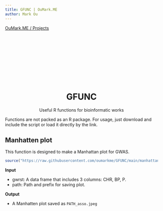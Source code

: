 ```yaml
---
title: GFUNC | OuMark.ME
author: Mark Ou
---
```


[OuMark.ME / Projects](https://www.oumark.me/#projects)

<div style='text-align:center; margin-top:5vh'>
  <h1>GFUNC</h1>
  <p>Useful R functions for bioinformatic works</p>
</div>

Functions are not packed as an R package. For usage, just download and include the script or load it directly by the link.

## Manhatten plot

This function is designed to make a Manhattan plot for GWAS.

```R
source("https://raw.githubusercontent.com/oumarkme/GFUNC/main/manhattan.R")
```

**Input**

- gwrst: A data frame that includes 3 columns: CHR, BP, P.
- path: Path and prefix for saving plot.

**Output**

- A Manhatten plot saved as `PATH_asso.jpeg`
